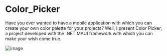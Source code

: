 # Color_Picker
Have you ever wanted to have a mobile application with which you can create your own color palette for your projects?
Well, I present Color Picker, a project developed with the .NET MAUI framework with which you can make your wish come true.


![image](https://user-images.githubusercontent.com/80853132/211414127-b4c1a819-4128-404a-8780-24eafb22dcb3.png)
